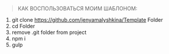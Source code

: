 > КАК ВОСПОЛЬЗОВАТЬСЯ МОИМ ШАБЛОНОМ:

1. git clone https://github.com/jenyamalyshkina/Template Folder
2. cd Folder
3. remove .git folder from project
4. npm i
5. gulp
